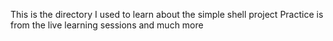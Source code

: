 This is the directory I used to learn about the simple shell project
Practice is from the live learning sessions and much more

